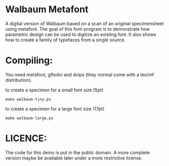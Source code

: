 Walbaum Metafont
================

A digital version of Walbaum based on a scan of an original
specimensheet using metafont.  The goal of this font-program is to
demonstrate how parametric design can be used to digitize an existing
font.  It also shows how to create a family of typefaces from a single
source.

Compiling:
==========

You need metafont, gftodvi and dvips (they normal come with a
tex/mf distribution).

to create a specimen for a small font size (5pt)

    make walbaum-tiny.ps

to create a specimen for a large font size (17pt)   

    make walbaum-large.ps

LICENCE:
========

The code for this demo is put in the public domain.  A more complete version
maybe be available later under a more restrictive license.